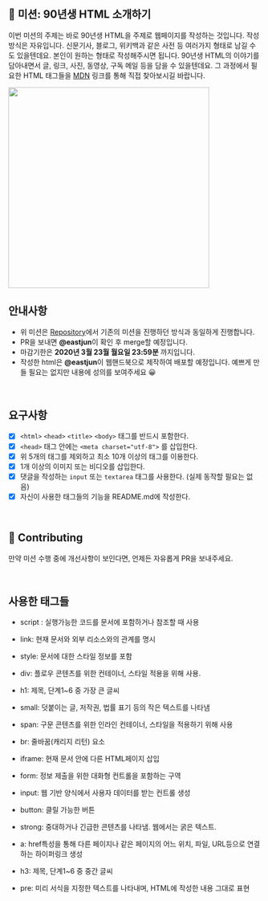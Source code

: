 
## 🚀 미션: 90년생 HTML 소개하기

이번 미션의 주제는 바로 90년생 HTML을 주제로 웹페이지를 작성하는 것입니다.
작성방식은 자유입니다. 
신문기사, 블로그, 위키백과 같은 사전 등 여러가지 형태로 남길 수도 있을텐데요. 본인이 원하는 형태로 작성해주시면 됩니다. 
90년생 HTML의 이야기를 담아내면서 글, 링크, 사진, 동영상, 구독 메일 등을 담을 수 있을텐데요. 그 과정에서 필요한 HTML 태그들을 [MDN](https://developer.mozilla.org/ko/docs/Web/HTML/Element) 링크를 통해 직접 찾아보시길 바랍니다.

<img src="https://techcourse-storage.s3.ap-northeast-2.amazonaws.com/2020-03-16T10:41:53.786image.png" width="400">

<br/>

## 안내사항

- 위 미션은 [Repository](https://github.com/woowacourse/html)에서 기존의 미션을 진행하던 방식과 동일하게 진행합니다.
- PR을 보내면 **@eastjun**이 확인 후 merge할 예정입니다.
- 마감기한은 **2020년 3월 23월 월요일 23:59분** 까지입니다.
- 작성한 html은  **@eastjun**이 웹핸드북으로 제작하여 배포할 예정입니다. 예쁘게 만들 필요는 없지만 내용에 성의를 보여주세요 😀

<br/>

## 요구사항 

- [x]  `<html>` `<head>` `<title>`  `<body>` 태그를 반드시 포함한다. 
- [x]  `<head>` 태그 안에는 `<meta charset="utf-8">` 를 삽입한다.
- [x]  위 5개의 태그를 제외하고 최소 10개 이상의 태그를 이용한다.
- [x]  1개 이상의 이미지 또는 비디오를 삽입한다.
- [x]  댓글을 작성하는 `input` 또는 `textarea` 태그를 사용한다. (실제 동작할 필요는 없음)
- [x]  자신이 사용한 태그들의 기능을 README.md에 작성한다.

<br/>

## 👏 Contributing

만약 미션 수행 중에 개선사항이 보인다면, 언제든 자유롭게 PR을 보내주세요. 

<br/>

## 사용한 태그들

- script : 실행가능한 코드를 문서에 포함하거나 참조할 때 사용
- link: 현재 문서와 외부 리소스와의 관계를 명시
- style: 문서에 대한 스타일 정보를 포함
- div: 플로우 콘텐츠를 위한 컨테이너, 스타일 적용을 위해 사용.
- h1: 제목, 단계1~6 중 가장 큰 글씨
- small: 덧붙이는 글, 저작권, 법률 표기 등의 작은 텍스트를 나타냄
- span: 구문 콘텐츠를 위한 인라인 컨테이너, 스타일을 적용하기 위해 사용
- br: 줄바꿈(캐리지 리턴) 요소
- iframe: 현재 문서 안에 다른 HTML페이지 삽입

- form: 정보 제출을 위한 대화형 컨트롤을 포함하는 구역
- input: 웹 기반 양식에서 사용자 데이터를 받는 컨트롤 생성
- button: 클릴 가능한 버튼
- strong: 중대하거나 긴급한 콘텐츠를 나타냄. 웹에서는 굵은 텍스트.
- a: href특성을 통해 다른 페이지나 같은 페이지의 어느 위치, 파일, URL등으로 연결하는 하이퍼링크 생성
- h3: 제목, 단계1~6 중 중간 글씨
- pre: 미리 서식을 지정한 텍스트를 나타내며, HTML에 작성한 내용 그대로 표현